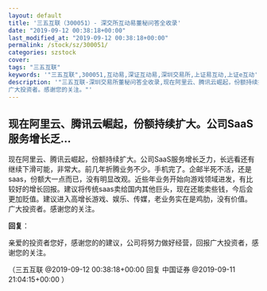 ```yaml
---
layout: default
title: '三五互联（300051）- 深交所互动易董秘问答全收录'
date: "2019-09-12 00:38:18+00:00"
last_modified_at: "2019-09-12 00:38:18+00:00"
permalink: /stock/sz/300051/
categories: szstock
cover: 
tags: "三五互联"
keywords: '"三五互联",300051,互动易,深证互动易,深圳交易所,上证易互动,上证e互动'
description: '"三五互联-深圳交易所董秘问答全收录,现在阿里云、腾讯云崛起，份额持续扩大。公司SaaS服务增长乏力，长远看还有继续下滑可能，非常大。前几年折腾业务不少。手机完了。企邮半死不活，还是saas，份额大一点而已，没有明显改观。近些年业务开始向游戏领域进发，有比较好的增长回报。建议将传统saas卖给国内其他巨头，现在还能卖些钱，今后会更加贬值。建议进入高增长游戏、娱乐、传媒，老业务实在是鸡肋，没有价值。
广大投资者。感谢您的关注。"'
---
```


## 现在阿里云、腾讯云崛起，份额持续扩大。公司SaaS服务增长乏...

现在阿里云、腾讯云崛起，份额持续扩大。公司SaaS服务增长乏力，长远看还有继续下滑可能，非常大。前几年折腾业务不少。手机完了。企邮半死不活，还是saas，份额大一点而已，没有明显改观。近些年业务开始向游戏领域进发，有比较好的增长回报。建议将传统saas卖给国内其他巨头，现在还能卖些钱，今后会更加贬值。建议进入高增长游戏、娱乐、传媒，老业务实在是鸡肋，没有价值。
广大投资者。感谢您的关注。

**回复**：

亲爱的投资者您好，感谢您的的建议，公司将努力做好经营，回报广大投资者，感谢您的关注。 

（三五互联  @2019-09-12 00:38:18+00:00 回复 中国证券  @2019-09-11 21:04:15+00:00 ）

